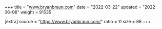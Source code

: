 +++
title = "www.bryanbraun.com"
date = "2022-03-22"
updated = "2022-06-08"
weight = 91535

[extra]
source = "https://www.bryanbraun.com/"
ratio = 11
size = 89
+++
